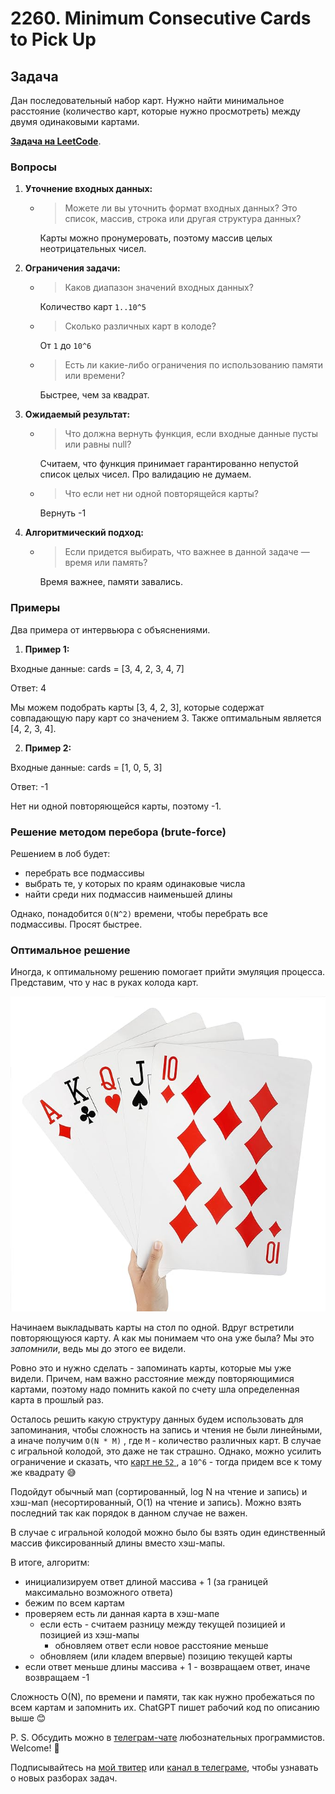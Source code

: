 # 2260. Minimum Consecutive Cards to Pick Up

## Задача

Дан последовательный набор карт. Нужно найти минимальное расстояние (количество карт, которые нужно просмотреть) между двумя одинаковыми картами.

**[Задача на LeetCode](https://leetcode.com/problems/minimum-consecutive-cards-to-pick-up/)**.

### Вопросы

1. **Уточнение входных данных:**
   - > Можете ли вы уточнить формат входных данных? Это список, массив, строка или другая структура данных?
   

     Карты можно пронумеровать, поэтому массив целых неотрицательных чисел.

2. **Ограничения задачи:**
   - > Каков диапазон значений входных данных?

     Количество карт `1..10^5`

   - > Сколько различных карт в колоде?

     От `1` до `10^6`

   - > Есть ли какие-либо ограничения по использованию памяти или времени?

     Быстрее, чем за квадрат.

3. **Ожидаемый результат:**
   - > Что должна вернуть функция, если входные данные пусты или равны null?

     
     Считаем, что функция принимает гарантированно непустой список целых чисел. Про валидацию не думаем.

   - > Что если нет ни одной повторящейся карты?

     Вернуть -1

4. **Алгоритмический подход:**
   - > Если придется выбирать, что важнее в данной задаче — время или память?

     Время важнее, памяти завались.

### Примеры

Два примера от интервьюра с объяснениями.

1. **Пример 1:**

Входные данные: cards = [3, 4, 2, 3, 4, 7]

Ответ: 4

Мы можем подобрать карты [3, 4, 2, 3], которые содержат совпадающую пару карт со значением 3. Также оптимальным является [4, 2, 3, 4].

2. **Пример 2:**

Входные данные: cards = [1, 0, 5, 3]

Ответ: -1

Нет ни одной повторяющейся карты, поэтому -1.

### Решение методом перебора (brute-force)

Решением в лоб будет:

* перебрать все подмассивы
* выбрать те, у которых по краям одинаковые числа
* найти среди них подмассив наименьшей длины

Однако, понадобится `O(N^2)` времени, чтобы перебрать все подмассивы. Просят быстрее.

### Оптимальное решение

Иногда, к оптимальному решению помогает прийти эмуляция процесса. Представим, что у нас в руках колода карт.

![](/images/min-consec-cards-to-pick-up-ex1.jpg)

Начинаем выкладывать карты на стол по одной. Вдруг встретили повторяющуюся карту. А как мы понимаем что она уже была? Мы это _запомнили_, ведь мы до этого ее видели.

Ровно это и нужно сделать - запоминать карты, которые мы уже видели. Причем, нам важно расстояние между повторяющимися картами, поэтому надо помнить какой по счету шла определенная карта в прошлый раз.

Осталось решить какую структуру данных будем использовать для запоминания, чтобы сложность на запись и чтения не были линейными, а иначе получим `O(N * M)` , где `M` - количество различных карт. В случае с игральной колодой, это даже не так страшно. Однако, можно усилить ограничение и сказать, что [карт не `52` ](https://ru.wikipedia.org/wiki/%D0%98%D0%B3%D1%80%D0%B0%D0%BB%D1%8C%D0%BD%D1%8B%D0%B5_%D0%BA%D0%B0%D1%80%D1%82%D1%8B#:~:text=52%20%D0%BA%D0%B0%D1%80%D1%82%D1%8B) , а `10^6` - тогда придем все к тому же квадрату 😅

Подойдут обычный мап (сортированный, log N на чтение и запись) и хэш-мап (несортированный, O(1) на чтение и запись). Можно взять последний так как порядок в данном случае не важен.

В случае с игральной колодой можно было бы взять один единственный массив фиксированный длины вместо хэш-мапы.

В итоге, алгоритм:

* инициализируем ответ длиной массива + 1 (за границей максимально возможного ответа)
* бежим по всем картам
* проверяем есть ли данная карта в хэш-мапе
  + если есть - считаем разницу между текущей позицией и позицией из хэш-мапы
    - обновляем ответ если новое расстояние меньше
  + обновляем (или кладем впервые) позицию текущей карты
* если ответ меньше длины массива + 1 - возвращаем ответ, иначе возвращаем -1

Сложность O(N), по времени и памяти, так как нужно пробежаться по всем картам и запомнить их. ChatGPT пишет рабочий код по описанию выше 😊

P. S. Обсудить можно в [телеграм-чате](https://t.me/ctci_chat_ru) любознательных программистов. Welcome! 🤗

Подписывайтесь на [мой твитер](https://twitter.com/vitkarpov) или [канал в телеграме](https://t.me/coding_interviews), чтобы узнавать о новых разборах задач.

